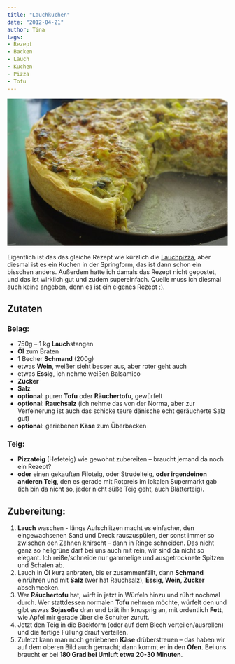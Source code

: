 ```yaml
---
title: "Lauchkuchen"
date: "2012-04-21" 
author: Tina
tags:
- Rezept
- Backen
- Lauch
- Kuchen
- Pizza
- Tofu
---
```


[![](images/lauchkuchen.jpg "lauchkuchen")](http://apfeleimer.wordpress.com/2012/04/21/lauchkuchen/lauchkuchen/)

Eigentlich ist das das gleiche Rezept wie kürzlich die [Lauchpizza](http://apfeleimer.wordpress.com/2012/03/19/lauchpizza), aber diesmal ist es ein Kuchen in der Springform, das ist dann schon ein bisschen anders. Außerdem hatte ich damals das Rezept nicht gepostet, und das ist wirklich gut und zudem supereinfach. Quelle muss ich diesmal auch keine angeben, denn es ist ein eigenes Rezept :).

## Zutaten

### **Belag**:

- 750g – 1 kg **Lauch**stangen
- **Öl** zum Braten
- 1 Becher **Schmand** (200g)
- etwas **Wein**, weißer sieht besser aus, aber roter geht auch
- etwas **Essig**, ich nehme weißen Balsamico
- **Zucker**
- **Salz**
- **optional**: puren **Tofu** oder **Räuchertofu**, gewürfelt
- **optional**: **Rauchsalz** (ich nehme das von der Norma, aber zur Verfeinerung ist auch das schicke teure dänische echt geräucherte Salz gut)
- **optional**: geriebenen **Käse** zum Überbacken

### **Teig:**

- **Pizzateig** (Hefeteig) wie gewohnt zubereiten – braucht jemand da noch ein Rezept?
- **oder** einen gekauften Filoteig, oder Strudelteig, **oder irgendeinen anderen Teig**, den es gerade mit Rotpreis im lokalen Supermarkt gab (ich bin da nicht so, jeder nicht süße Teig geht, auch Blätterteig).

## Zubereitung:

1. **Lauch** waschen - längs Aufschlitzen macht es einfacher, den eingewachsenen Sand und Dreck rauszuspülen, der sonst immer so zwischen den Zähnen knirscht – dann in Ringe schneiden. Das nicht ganz so hellgrüne darf bei uns auch mit rein, wir sind da nicht so elegant. Ich reiße/schneide nur gammelige und ausgetrocknete Spitzen und Schalen ab.
2. Lauch in **Öl** kurz anbraten, bis er zusammenfällt, dann **Schmand** einrühren und mit **Salz** (wer hat Rauchsalz), **Essig, Wein, Zucker** abschmecken.
3. Wer **Räuchertofu** hat, wirft in jetzt in Würfeln hinzu und rührt nochmal durch. Wer stattdessen normalen **Tofu** nehmen möchte, würfelt den und gibt eswas **Sojasoße** dran und brät ihn knusprig an, mit ordentlich **Fett**, wie Apfel mir gerade über die Schulter zuruft.
4. Jetzt den Teig in die Backform (oder auf dem Blech verteilen/ausrollen) und die fertige Füllung drauf verteilen.
5. Zuletzt kann man noch geriebenen **Käse** drüberstreuen – das haben wir auf dem oberen Bild auch gemacht; dann kommt er in den **Ofen**. Bei uns braucht er bei 1**80 Grad bei Umluft etwa 20-30 Minuten**.
